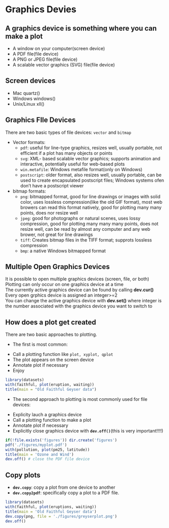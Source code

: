 
# Graphics Devies
## A graphics device is something where you can make a plot 
 + A window on your computer(screen device)
 + A PDF file(file device)
 + A PNG or JPEG file(file device)
 + A scalable vector graphics (SVG) file(file device)
## Screen devices 
 + Mac quartz()
 + Windows windows()
 + Unix/Linux xll()
## Graphics FIle Devices   
There are two basic types of file devices: `vector` and `bitmap`
 + Vector formats: 
    + `pdf`: useful for line-type graphics, resizes well, usually portable, not efficient if a plot has many objects or points
    + `svg`: XML- based scalable vector graphics; supports animation and interactive, potentially useful for web-based plots
    + `win.metafile`: Windows metafile format(only on Windows)
    + `postscript`: older format, also resizes well, usually portable, can be used to create encapsulated postscript files; Windows systems ofen don’t have a postscript viewer
 + bitmap formats: 
    + `png`: bitmapped format, good for line drawings or images with solid color, uses lossless compression(like the old GIF format), most web browers can read this format natively, good for plotting many many points, does nor resize well
    + `jpeg`: good for photographs or natural scenes, uses lossy compression, good for plotting many many many points, does not resize well, can be read by almost any computer and any web brower, not great for line drawings
    + `tiff`: Creates bitmap files in the TIFF format; supprots lossless compression
    + `bmp`: a native Windows bitmapped format

## Multiple Open Graphics Devices
It is possible to open multiple graphics devices (screen, file, or both)   
Plotting can only occur on one graphics device at a time   
The currently active graphics device can be found by calling **dev.cur()**    
Every open grphics device is assigned an integer>=2    
You can change the active graphics device with **dev.set(<integer>)** where integer is the number associated with the graphics device you want to switch to  
## How does a plot get created    
There are two basic approaches to plotting. 
* The first is most common:
 + Call a plotting function like `plot, xyplot, qplot`
 + The plot appears on the screen device
 + Annotate plot if necessary
 + Enjoy
```r
library(datasets)
with(faithful, plot(eruption, waiting))
title(main = "Old Faithful Geyser data")
```
* The second approach to plotting is most commonly used for file devices:
 + Explicity lauch a graphics device
 + Call a plotting function to make a plot
 + Annotate plot if necessary
 + Explicitly close graphics device with **`dev.off()`**(this is very important!!!!)

```r
if(!file.exists('figures')) dir.create('figures')
pdf('./figures/myplot.pdf')
with(pollution, plot(pm25, latitude))
title(main = 'Ozone and Wind')
dev.off() # close the PDF file device
```


## Copy plots 
 - **`dev.copy`**: copy a plot from one device to another 
 - **`dev.copy2pdf`**: specifically copy a plot to a PDF file.
```r
library(datasets)
with(faithful, plot(eruptions, waiting))
title(main = 'Old Faithful Geyser data')
dev.copy(png, file = './figures/greyserplot.png')
dev.off()
```
